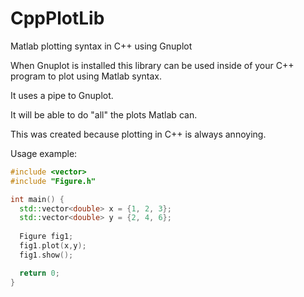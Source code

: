 # CppPlotLib
Matlab plotting syntax in C++ using Gnuplot

When Gnuplot is installed this library can be used inside of your C++ program to plot using Matlab syntax. 

It uses a pipe to Gnuplot. 

It will be able to do "all" the plots Matlab can. 

This was created because plotting in C++ is always annoying.


Usage example:

````cpp
#include <vector>
#include "Figure.h"

int main() {
  std::vector<double> x = {1, 2, 3};
  std::vector<double> y = {2, 4, 6};
  
  Figure fig1;
  fig1.plot(x,y);
  fig1.show();

  return 0;
}
````
